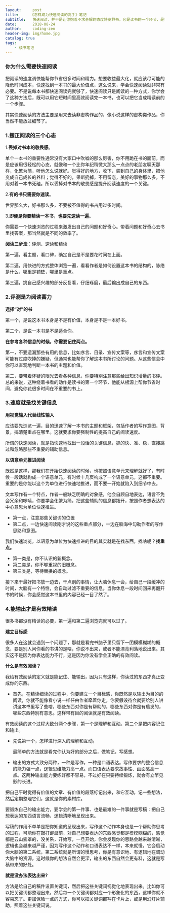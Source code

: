 ```yaml
---
layout:     post
title:     《怎样成为快速阅读的高手》笔记
subtitle:   快速阅读，并不是让你抱着不求甚解的态度博览群书，它是读书的一个环节，是你对一本书作出价值判断和寻找要点的必要步骤。
date:       2018-08-24
author:     coding-zen
header-img: img/home.jpg
catalog: true
tags:
    - 读书笔记
---
```


### 你为什么需要快速阅读

把阅读的速度调快能帮你节省很多时间和精力。想要收益最大化，就应该尽可能的降低时间成本，快速找到一本书的最大价值点，这么说来，学会快速阅读就非常有必要。不是说每本书都快速阅读完就够了，快速阅读只是阅读的一种方式，你学会了这种方法后，既可以用它短时间里高效阅读完一本书，也可以把它当成精读前的一个步骤。

其实快速阅读的方法主要是用来去读非虚构作品的，像小说这样的虚构类作品，你当然不能放过细节了。



### 1.摆正阅读的三个心态

1.**丢掉对书本的敬畏感**。

单个一本书的重要性通常没有大家口中吹嘘的那么厉害，你不用跪在书的面前，而是应该用很轻松的心态，就像和一个比你年纪稍微大那么一点点的老朋友聊天那样，化繁为简，听他怎么说就好。觉得好的地方，收下，装到自己的身体里，把他变成自己成长的养料；觉得不好的，果断扔掉，不用留恋，美好的事物那么多，不用对着一本书死磕。所以丢掉对书本的敬畏感是提升阅读速度的一个关键。

2.**有的书只需要你速读**。

世界那么大，好书那么多，不要被不值得的书占用过多时间。

3.**即便是你要精读一本书**，**也要先速读一遍**。

你需要一个快速浏览的过程来激发出自己的问题和好奇心。带着问题和好奇心去书里找答案，那当然就是不同的效率了。

**阅读三步法**：评测、速读和精读

第一遍，看主题，看口碑，确定自己是不是要花时间在上面。

第二遍，用快进的方式整体浏览一遍，看看作者是如何设置这本书的结构的，脉络是什么，哪里是铺垫，哪里是重点。

第三遍，挑自己感兴趣的部分反复看，仔细琢磨，最后输出成自己的东西。



### 2.评测是为阅读蓄力

**选择“对”的书**

第一个，是说这本书本身是不是有价值，本身是不是一本好书。

第二个，是说一本书是不是适合你。

**在参考各种信息的时候，你需要记住两点。**

第一，不要遗漏那些有用的信息，比如序言、目录、宣传文案等，序言和宣传文案可能有过度吹捧的嫌疑，但通常也能帮你了解这本书所讨论的问题。从这些信息中你可以直观地判断一本书的主题和价值。

第二，要带着怀疑的眼光去看各种信息，你要特别注意那些给出知识增量的书评。总的来说，这种绕着书看的动作是读书的第一个环节，他能从根源上帮你节省时间，避免你花很多时间在不重要的书上。



### 3.速度就是找关键信息

**用视觉输入代替线性输入**

应该要先浏览一遍，目的迅速了解一本书的主题和框架，包括作者的写作意图，背景，搞清楚重点在哪里。这就要求你要强制性的提高自己的阅读速度。

所谓的快速阅读，就是指快速地找出一段话的关键信息，抓的快、准、稳，直接跳过和忽略那些不重要的辅助信息。

**以语意单元推进阅读**

既然是这样，那我们在开始快速阅读的时候，也按照语意单元来理解就好了，有时候一段话就构成一个语意单元，有时候十几页构成了一个语意单元，这都不重要。重要的是你能以这个为单位进行快速地推进，而不要一开始就陷入到细节中去。

文本写作有一个特点，作者一般缺乏明确的对象感，他会自顾自地表达，语言不免会冗余和啰嗦，你要学会化繁为简，把这些辅助的信息都拨开，按照作者想表达的中心意思为单位快速推进。

- 第一点，注意那些关键词的位置
- 第二点，一边快速阅读刚才说的这些重点部分，一边在脑海中勾勒作者的写作思路和意图。

我们快速浏览，以语意为单位为快速推进的目的其实就是在找东西，找啥呢？**找重点。**

- 第一类是，你不认识的新概念。
- 第二类是，你不够重视的旧概念。
- 第三类是，等待替换的概念。

接下来干最好把书放一边去，干点别的事情，让大脑休息一会，给自己一段缓冲的时间，大脑有一个特性，会自动过滤不重要的信息。当你休息一段时间回来再翻开书的时候，你会感觉这本书里的内容已经一目了然了。 

### 4.能输出才是有效精读

很多书都没有精读的必要，第一遍和第二遍浏览完就可以过了。

**建立目标感**

很多人在这就会遇到一个问题了，那就是看完书脑子里只留下一团模模糊糊的概念，要是别人问你看的书讲的是啥，你说不出来，或者不能漂亮利落地说出来。其实这不是因为你表达能力不行，这是因为你没有学会正确的有效阅读。

**什么是有效阅读？**

我给有效阅读的定义就是能记住、能输出，因为只有这样，你读过的东西才真正变成你的东西。

- 首先，在精读细读的过程中，你要建立一个目标感，你既然是以输出为目的的阅读，你就不能像看小说一样任由作者牵着你走，你要假设待会就要给别人讲讲这本书里写了些啥，哪些东西对你是有帮助的，哪些东西对你是有启发的，哪些东西特别有意思。这样带有目的阅读就是有效阅读。

有效阅读的这个过程大致分两个步骤，第一个是理解和互动。第二个是把内容记住和输出。

- 先说第一个，怎样进行深入的理解和互动。

  最简单的方法就是看完你认为好的部分之后，做笔记，写感想。

- 输出的方式大致分两种，一种是写作，一种是口语表达。写作要求的整合信息的能力强一点，逻辑思维能力高一点。而口语表达要求故事性、画面感高一点。这两种输出能力要练好都不容易，不过好在只要持续锻炼，就会有立竿见影的长进。

把自己平时觉得有价值的文章、有价值的段落标记出来，和它互动，记一些想法，然后定期整理它们，这就是你的素材库。

 要锻炼自己的输出能力，要学会的第一件事、也是最难的一件事就是写稿：把自己想表达的东西语言流畅、逻辑清晰地呈现出来。

写稿的作用不单单是把你知道的呈现出来，写作这个动作本身也是一个帮助你思考的过程，可能你在敲打键盘前，对自己想要表达的东西感觉都是模模糊糊的，感觉都是云山雾罩的，没关系，开始写，一旦开始，你会发现你的思路会越来越清晰，逻辑也会越来越严谨，因为写作这个动作和口语表达不一样，本来就慢，它会启动你大脑的第二系统，第二系统就是所谓的慢思考，你是有意识地、有逻辑地在调动大脑中的资源，这时候你的想法自然会更深，输出的东西自然会更有料，这就是写稿带来的好处。

  **就是没办法表达出来?**

方法是给自己的稿件设置关键词，然后把这些关键词视觉化地表现出来。比如你可以把关键词都整理出来，然后每一个关键词都对应一个形象化的东西，这样你就不容易忘了。更加保险一点的方式，你可以把关键词都写在卡片上，或是用幻灯片辅助，照着这些关键词说。